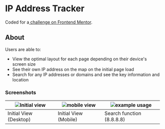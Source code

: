 # IP Address Tracker

Coded for a[ challenge on Frontend Mentor](https://www.frontendmentor.io/challenges/ip-address-tracker-I8-0yYAH0).

## About

Users are able to:

- View the optimal layout for each page depending on their device's screen size
- See their own IP address on the map on the initial page load
- Search for any IP addresses or domains and see the key information and location

### Screenshots

| ![Initial view](https://file+.vscode-resource.vscode-cdn.net/c%3A/Users/Calvin/.vscode-insiders/workspaces/ip-address-tracker/image/README/init.png) | ![mobile view](https://file+.vscode-resource.vscode-cdn.net/c%3A/Users/Calvin/.vscode-insiders/workspaces/ip-address-tracker/image/README/mobile.png) | ![example usage](https://file+.vscode-resource.vscode-cdn.net/c%3A/Users/Calvin/.vscode-insiders/workspaces/ip-address-tracker/image/README/desktop-8.png) |
| -------------------------------------------------------------------------------------------------------------------------------------------------- | --------------------------------------------------------------------------------------------------------------------------------------------------- | -------------------------------------------------------------------------------------------------------------------------------------------------------- |
| Initial View (Desktop)                                                                                                                             | Initial View (Mobile)                                                                                                                               | Search function (8.8.8.8)                                                                                                                                |

